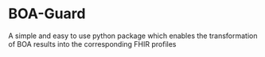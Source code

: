 # BOA-Guard
A simple and easy to use python package which enables the transformation of BOA results into the corresponding FHIR profiles
